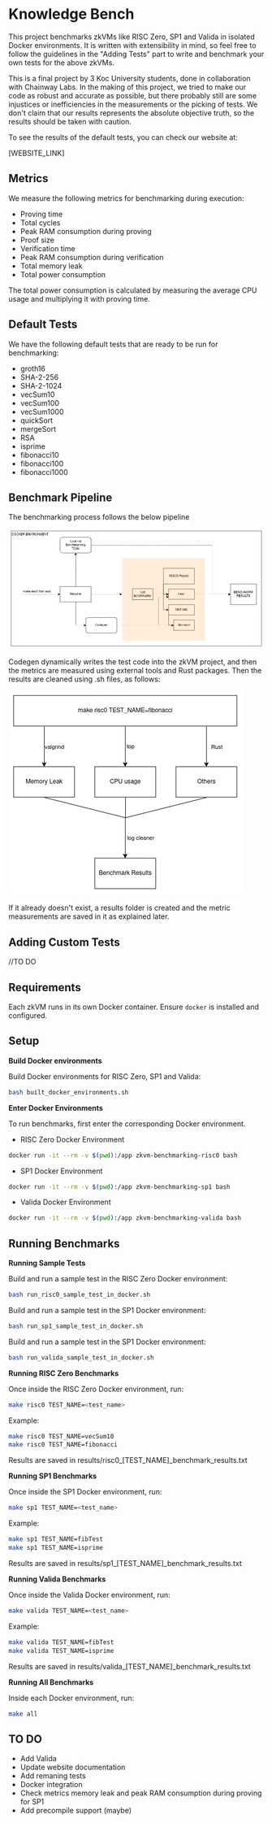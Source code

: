 # Knowledge Bench

This project benchmarks zkVMs like RISC Zero, SP1 and Valida in isolated Docker environments. It is written with extensibility in mind, so feel free to follow the guidelines in the "Adding Tests" part to write and benchmark your own tests for the above zkVMs.

This is a final project by 3 Koc University students, done in collaboration with Chainway Labs. In the making of this project, we tried to make our code as robust and accurate as possible, but there probably still are some injustices or inefficiencies in the measurements or the picking of tests. We don't claim that our results represents the absolute objective truth, so the results should be taken with caution.

To see the results of the default tests, you can check our website at:

[WEBSITE_LINK]

## Metrics

We measure the following metrics for benchmarking during execution:
- Proving time
- Total cycles
- Peak RAM consumption during proving
- Proof size
- Verification time
- Peak RAM consumption during verification
- Total memory leak
- Total power consumption

The total power consumption is calculated by measuring the average CPU usage and multiplying it with proving time.

## Default Tests

We have the following default tests that are ready to be run for benchmarking:
- groth16
- SHA-2-256
- SHA-2-1024
- vecSum10
- vecSum100
- vecSum1000
- quickSort
- mergeSort
- RSA
- isprime
- fibonacci10
- fibonacci100
- fibonacci1000

## Benchmark Pipeline

The benchmarking process follows the below pipeline

![Benchmark Pipeline](website/images/benchmark_pipeline.png)

Codegen dynamically writes the test code into the zkVM project, and then the metrics are measured using external tools and Rust packages. Then the results are cleaned using .sh files, as follows:

![Measurement Logic](website/images/measurement_logic.png)

If it already doesn't exist, a results folder is created and the metric measurements are saved in it as explained later.

## Adding Custom Tests

//TO DO

## Requirements

Each zkVM runs in its own Docker container. Ensure `docker` is installed and configured.

## Setup

**Build Docker environments**

Build Docker environments for RISC Zero, SP1 and Valida:

```bash
bash built_docker_environments.sh
```

**Enter Docker Environments**

To run benchmarks, first enter the corresponding Docker environment.

- RISC Zero Docker Environment
```bash
docker run -it --rm -v $(pwd):/app zkvm-benchmarking-risc0 bash
```

- SP1 Docker Environment
```bash
docker run -it --rm -v $(pwd):/app zkvm-benchmarking-sp1 bash
```

- Valida Docker Environment
```bash
docker run -it --rm -v $(pwd):/app zkvm-benchmarking-valida bash
```

## Running Benchmarks

**Running Sample Tests**

Build and run a sample test in the RISC Zero Docker environment:
```bash
bash run_risc0_sample_test_in_docker.sh
```

Build and run a sample test in the SP1 Docker environment:
```bash
bash run_sp1_sample_test_in_docker.sh
```

Build and run a sample test in the SP1 Docker environment:
```bash
bash run_valida_sample_test_in_docker.sh
```

**Running RISC Zero Benchmarks**

Once inside the RISC Zero Docker environment, run:
```bash
make risc0 TEST_NAME=<test_name>
```

Example:
```bash
make risc0 TEST_NAME=vecSum10
make risc0 TEST_NAME=fibonacci
```

Results are saved in results/risc0_[TEST_NAME]_benchmark_results.txt

**Running SP1 Benchmarks**

Once inside the SP1 Docker environment, run:
```bash
make sp1 TEST_NAME=<test_name>
```

Example:
```bash
make sp1 TEST_NAME=fibTest
make sp1 TEST_NAME=isprime
```
Results are saved in results/sp1_[TEST_NAME]_benchmark_results.txt

**Running Valida Benchmarks**

Once inside the Valida Docker environment, run:
```bash
make valida TEST_NAME=<test_name>
```

Example:
```bash
make valida TEST_NAME=fibTest
make valida TEST_NAME=isprime
```
Results are saved in results/valida_[TEST_NAME]_benchmark_results.txt

**Running All Benchmarks**

Inside each Docker environment, run:
```bash
make all
```

## TO DO
- Add Valida
- Update website documentation
- Add remaning tests
- Docker integration
- Check metrics memory leak and peak RAM consumption during proving for SP1
- Add precompile support (maybe)